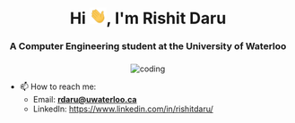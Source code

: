 <h1 align="center">Hi <img src="https://github.com/ABSphreak/ABSphreak/blob/master/gifs/Hi.gif" width="30">, I'm Rishit Daru</h1>

<h3 align="center">A Computer Engineering student at the University of Waterloo</h3>
<p align="center">
<img align="middle" alt="coding" width="400" src="https://miro.medium.com/max/1360/1*IRGHmiGsa16stedQvIaZfw.gif"></center>
</p>

- 📫 How to reach me: 
    - Email: **rdaru@uwaterloo.ca** 
    - LinkedIn: https://www.linkedin.com/in/rishitdaru/

